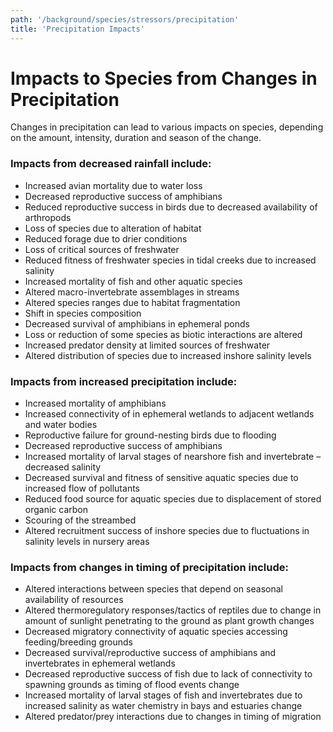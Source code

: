 ```yaml
---
path: '/background/species/stressors/precipitation'
title: 'Precipitation Impacts'
---
```


# Impacts to Species from Changes in Precipitation

Changes in precipitation can lead to various impacts on species, depending on the amount, intensity, duration and season of the change.

### Impacts from decreased rainfall include:

- Increased avian mortality due to water loss
- Decreased reproductive success of amphibians
- Reduced reproductive success in birds due to decreased availability of arthropods
- Loss of species due to alteration of habitat
- Reduced forage due to drier conditions
- Loss of critical sources of freshwater
- Reduced fitness of freshwater species in tidal creeks due to increased salinity
- Increased mortality of fish and other aquatic species
- Altered macro-invertebrate assemblages in streams
- Altered species ranges due to habitat fragmentation
- Shift in species composition
- Decreased survival of amphibians in ephemeral ponds
- Loss or reduction of some species as biotic interactions are altered
- Increased predator density at limited sources of freshwater
- Altered distribution of species due to increased inshore salinity levels

### Impacts from increased precipitation include:

- Increased mortality of amphibians
- Increased connectivity of in ephemeral wetlands to adjacent wetlands and water bodies
- Reproductive failure for ground-nesting birds due to flooding
- Decreased reproductive success of amphibians
- Increased mortality of larval stages of nearshore fish and invertebrate – decreased salinity
- Decreased survival and fitness of sensitive aquatic species due to increased flow of pollutants
- Reduced food source for aquatic species due to displacement of stored organic carbon
- Scouring of the streambed
- Altered recruitment success of inshore species due to fluctuations in salinity levels in nursery areas

### Impacts from changes in timing of precipitation include:

- Altered interactions between species that depend on seasonal availability of resources
- Altered thermoregulatory responses/tactics of reptiles due to change in amount of sunlight penetrating to the ground as plant growth changes
- Decreased migratory connectivity of aquatic species accessing feeding/breeding grounds
- Decreased survival/reproductive success of amphibians and invertebrates in ephemeral wetlands
- Decreased reproductive success of fish due to lack of connectivity to spawning grounds as timing of flood events change
- Increased mortality of larval stages of fish and invertebrates due to increased salinity as water chemistry in bays and estuaries change
- Altered predator/prey interactions due to changes in timing of migration
